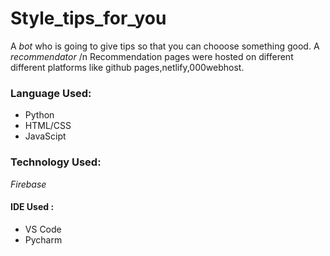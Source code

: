 # Style_tips_for_you
A *bot* who is going to give tips so that you can chooose something good.
A *recommendator* /n
Recommendation pages were hosted on different different platforms like github pages,netlify,000webhost.

### Language Used:
* Python
* HTML/CSS
* JavaScipt

### Technology Used:
*Firebase*

#### IDE Used :
* VS Code
* Pycharm
